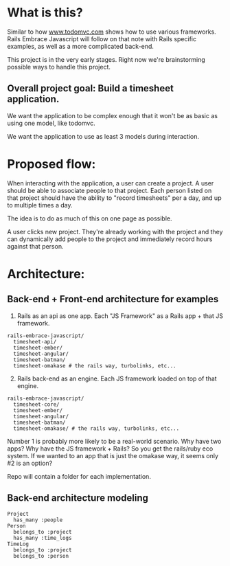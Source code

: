 # What is this?

Similar to how www.todomvc.com shows how to use various frameworks. Rails Embrace Javascript will follow on that note with Rails specific examples, as well as a more complicated back-end.

This project is in the very early stages. Right now we're brainstorming possible ways to handle this project.

## Overall project goal: Build a timesheet application.

We want the application to be complex enough that it won't be as basic as using one model, like todomvc.

We want the application to use as least 3 models during interaction.

# Proposed flow:

When interacting with the application, a user can create a project.
A user should be able to associate people to that project.
Each person listed on that project should have the ability to "record timesheets" per a day, and up to multiple times a day.

The idea is to do as much of this on one page as possible. 

A user clicks new project. They're already working with the project and they can dynamically add people to the project and immediately record hours against that person.

# Architecture:

## Back-end + Front-end architecture for examples

1) Rails as an api as one app. Each "JS Framework" as a Rails app + that JS framework.

```
rails-embrace-javascript/
  timesheet-api/
  timesheet-ember/
  timesheet-angular/
  timesheet-batman/
  timesheet-omakase # the rails way, turbolinks, etc...
```

2) Rails back-end as an engine. Each JS framework loaded on top of that engine.
```
rails-embrace-javascript/
  timesheet-core/
  timesheet-ember/
  timesheet-angular/
  timesheet-batman/
  timesheet-omakase/ # the rails way, turbolinks, etc...
```

Number 1 is probably more likely to be a real-world scenario. Why have two apps? Why have the JS framework + Rails? So you get the rails/ruby eco system.
If we wanted to an app that is just the omakase way, it seems only #2 is an option?

Repo will contain a folder for each implementation.

## Back-end architecture modeling

```
Project
  has_many :people
Person
  belongs_to :project
  has_many :time_logs
TimeLog
  belongs_to :project
  belongs_to :person
```
